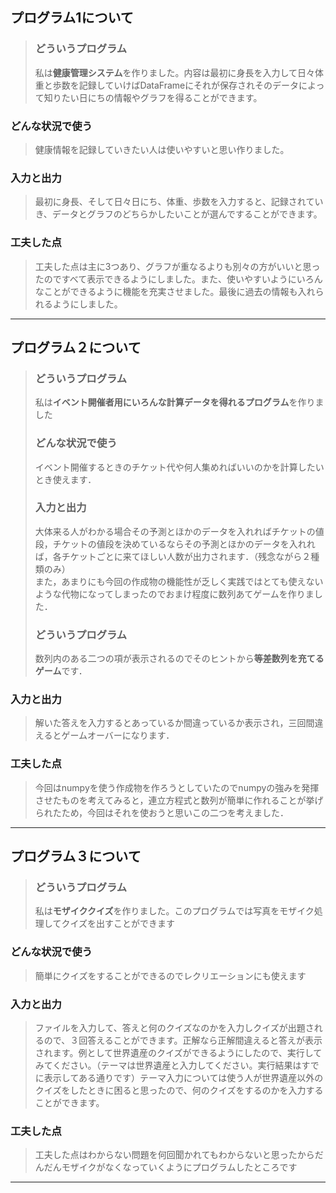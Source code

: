 ## プログラム1について<br>
>### どういうプログラム<br>
>私は**健康管理システム**を作りました。内容は最初に身長を入力して日々体重と歩数を記録していけばDataFrameにそれが保存されそのデータによって知りたい日にちの情報やグラフを得ることができます。<br>
### どんな状況で使う<br>
>健康情報を記録していきたい人は使いやすいと思い作りました。<br>
### 入力と出力<br>
>最初に身長、そして日々日にち、体重、歩数を入力すると、記録されていき、データとグラフのどちらかしたいことが選んですることができます。<br>
### 工夫した点<br>
>工夫した点は主に3つあり、グラフが重なるよりも別々の方がいいと思ったのですべて表示できるようにしました。また、使いやすいようにいろんなことができるように機能を充実させました。最後に過去の情報も入れられるようにしました。<br>
-----
## プログラム２について
>### どういうプログラム<br>
>私は**イベント開催者用にいろんな計算データを得れるプログラム**を作りました<br>
>### どんな状況で使う<br>
>イベント開催するときのチケット代や何人集めればいいのかを計算したいとき使えます．<br>
>### 入力と出力<br>
>大体来る人がわかる場合その予測とほかのデータを入れればチケットの値段，チケットの値段を決めているならその予測とほかのデータを入れれば，各チケットごとに来てほしい人数が出力されます．（残念ながら２種類のみ）<br>
また，あまりにも今回の作成物の機能性が乏しく実践ではとても使えないような代物になってしまったのでおまけ程度に数列あてゲームを作りました．<br>
>### どういうプログラム<br>
>数列内のある二つの項が表示されるのでそのヒントから**等差数列を充てるゲーム**です．<br>
### 入力と出力<br>
>解いた答えを入力するとあっているか間違っているか表示され，三回間違えるとゲームオーバーになります．<br>
### 工夫した点<br>
>今回はnumpyを使う作成物を作ろうとしていたのでnumpyの強みを発揮させたものを考えてみると，連立方程式と数列が簡単に作れることが挙げられたため，今回はそれを使おうと思いこの二つを考えました．
---
## プログラム３について
>### どういうプログラム<br>
>私は**モザイククイズ**を作りました。このプログラムでは写真をモザイク処理してクイズを出すことができます<br>
### どんな状況で使う<br>
>簡単にクイズをすることができるのでレクリエーションにも使えます<br>
### 入力と出力<br>
>ファイルを入力して、答えと何のクイズなのかを入力しクイズが出題されるので、３回答えることができます。正解なら正解間違えると答えが表示されます。例として世界遺産のクイズができるようにしたので、実行してみてください。（テーマは世界遺産と入力してください。実行結果はすでに表示してある通りです）テーマ入力については使う人が世界遺産以外のクイズをしたときに困ると思ったので、何のクイズをするのかを入力することができます。<br>
### 工夫した点<br>
>工夫した点はわからない問題を何回聞かれてもわからないと思ったからだんだんモザイクがなくなっていくようにプログラムしたところです
---
